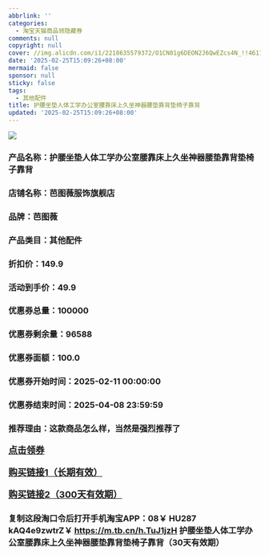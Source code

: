 ```yaml
---
abbrlink: ''
categories:
  - 淘宝天猫商品领隐藏券
comments: null
copyright: null
cover: //img.alicdn.com/i1/2218635579372/O1CN01g6DEON2J6QwEZcs4N_!!4611686018427383788-0-item_pic.jpg
date: '2025-02-25T15:09:26+08:00'
mermaid: false
sponsor: null
sticky: false
tags:
  - 其他配件
title: 护腰坐垫人体工学办公室腰靠床上久坐神器腰垫靠背垫椅子靠背
updated: '2025-02-25T15:09:26+08:00'
--- 
```


![](//img.alicdn.com/i1/2218635579372/O1CN01g6DEON2J6QwEZcs4N_!!4611686018427383788-0-item_pic.jpg)

### 产品名称：护腰坐垫人体工学办公室腰靠床上久坐神器腰垫靠背垫椅子靠背
### 店铺名称：芭图薇服饰旗舰店
### 品牌：芭图薇
### 产品类目：其他配件
### 折扣价：149.9
### 活动到手价：49.9
### 优惠券总量：100000
### 优惠券剩余量：96588
### 优惠券面额：100.0
### 优惠券开始时间：2025-02-11 00:00:00	
### 优惠券结束时间：2025-04-08 23:59:59	
### 推荐理由：这款商品怎么样，当然是强烈推荐了

<p style="font-size: 18px; font-weight: bold;">
  <a href="https://uland.taobao.com/coupon/edetail?e=UpInS7VgnoKlhHvvyUNXZfh8CuWt5YH5OVuOuRD5gLJMmdsrkidbOWBzzpT26idJGQFcMg3358Of4mT5L7QMm6iNpFFrR8ttY30hIYCjlg3ZX7qJkotkLqDlexa3wHhzRSHvQe2jOLZ9pbNCYX0I%2BPP%2BWUTgK%2F%2B0I%2BtaUgbudUxA%2B536asYsLWVfKa%2BhVnNDp1shkRxEOWfJSYmsE8FJ5pjB6TX2HR3QQ5WKStDdyeTLAJho1Tgm24y1rRo98IyIzxHHRjXbSzC3GXpSbfs48rz5OSuiy03p1Ti6TVcdsuGFeSRK03Zfy1iksessRV3vcKyGdLFfF%2BOyHVvYwF84GiUzVkkdwsIm&traceId=0b515d4517407227641888116d126c&union_lens=lensId%3AOPT%401740722764%402166a969_0e5d_1954b297cb0_8d55%4001%40eyJmbG9vcklkIjo3MzM1NH0ie" target="_blank">点击领券</a>
</p>
<p style="font-size: 18px; font-weight: bold;">
  <a href="https://s.click.taobao.com/t?e=m%3D2%26s%3Da88sw4BrV%2Blw4vFB6t2Z2ueEDrYVVa64K7Vc7tFgwiHjf2vlNIV67uW8xal2bDKcxlg8LvO%2Bev%2F3ID%2FV1RqsF4wnCJeELi4I%2FIEn%2BS1IjHAB0ghlTd7WlZVm%2FOAUUFw71qrpxiwMoCNxc1AtbZGVS4tYUuf5ZLqWkLUqicFruZXNEPXytV9ALoS4zvCRUrquIL1iwMBjdowSb6cmULGo%2Ffu%2FWdCUT9ZGLbZxPv9gdRrIrj4nd8gFadBszPykBNZzQPRk11FlhQGPgysBSxHfUOXVLEPDWL24%2FufIeaShmLvWGPPZ03CRxKzLdCmbr9kz1FvYtgFUsuzGDmntuH4VtA%3D%3D" target="_blank">购买链接1（长期有效）</a>
</p>
<p style="font-size: 18px; font-weight: bold;">
  <a href="https://s.click.taobao.com/FgcIRYs" target="_blank">购买链接2（300天有效期）</a>
</p>

### 复制这段淘口令后打开手机淘宝APP：08￥ HU287 kAQ4e9zwtrZ￥ https://m.tb.cn/h.TuJ1jzH  护腰坐垫人体工学办公室腰靠床上久坐神器腰垫靠背垫椅子靠背（30天有效期）
